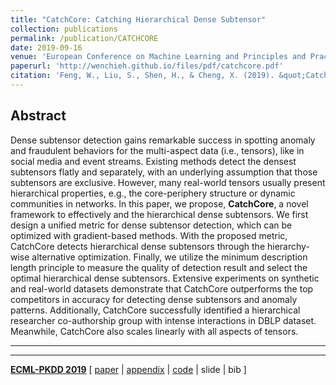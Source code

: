 ```yaml
---
title: "CatchCore: Catching Hierarchical Dense Subtensor"
collection: publications
permalink: /publication/CATCHCORE
date: 2019-09-16
venue: 'European Conference on Machine Learning and Principles and Practice of Knowledge Discovery in Databases. (ECML-PKDD) 2019'
paperurl: 'http://wenchieh.github.io/files/pdf/catchcore.pdf'
citation: 'Feng, W., Liu, S., Shen, H., & Cheng, X. (2019). &quot;CatchCore: Catching Hierarchical Dense Subtensor&quot;.<i>In European Conference on Machine Learning and Principles and Practice of Knowledge Discovery in Databases. </i>'
---
```


## Abstract
Dense subtensor detection gains remarkable success in spotting anomaly and fraudulent
behaviors for the multi-aspect data (i.e., tensors), like in social media and event streams.
Existing methods detect the densest subtensors flatly and separately, with an underlying assumption
that those subtensors are exclusive. However, many real-world tensors usually present hierarchical properties,
e.g., the core-periphery structure or dynamic communities in networks. In this paper,
we propose, **CatchCore**, a novel framework to  effectively and the hierarchical dense subtensors.
We first design a unified metric for dense subtensor detection, which can be optimized with
gradient-based methods. With the proposed metric, CatchCore detects hierarchical dense subtensors
through the hierarchy-wise alternative optimization. Finally, we utilize the minimum description
length principle to measure the quality of detection result and select the optimal hierarchical dense subtensors.
Extensive experiments on synthetic and real-world datasets demonstrate that CatchCore
outperforms the top competitors in accuracy for detecting dense subtensors and anomaly patterns.
Additionally, CatchCore successfully  identified a hierarchical researcher co-authorship group with
intense interactions in DBLP dataset. Meanwhile, CatchCore also scales linearly with all aspects of tensors.

---
---

[**ECML-PKDD 2019**](http://ecmlpkdd2019.org)
[
[paper](http://wenchieh.github.io/files/pdf/catchcore.pdf) |
[appendix](http://wenchieh.github.io/files/pdf/cachcore_supple.pdf) |
[code](https://github.com/wenchieh/catchcore) |
slide |
bib
]
